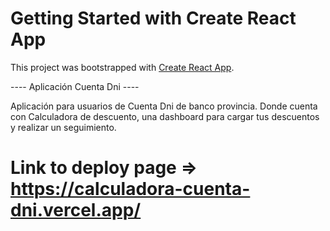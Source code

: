 # Getting Started with Create React App

This project was bootstrapped with [Create React App](https://github.com/facebook/create-react-app).



---- Aplicación  Cuenta Dni ----

Aplicación  para usuarios de Cuenta Dni de banco provincia. Donde cuenta con Calculadora de descuento, una dashboard para cargar tus descuentos y realizar un seguimiento.


# Link to deploy page => https://calculadora-cuenta-dni.vercel.app/
